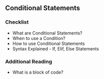 ## Conditional Statements
### Checklist
* What are Conditional Statements?
* When to use a Condition?
* How to use Conditional Statements
* Syntax Explained - If, Elif, Else Statements

### Additional Reading
* What is a block of code?